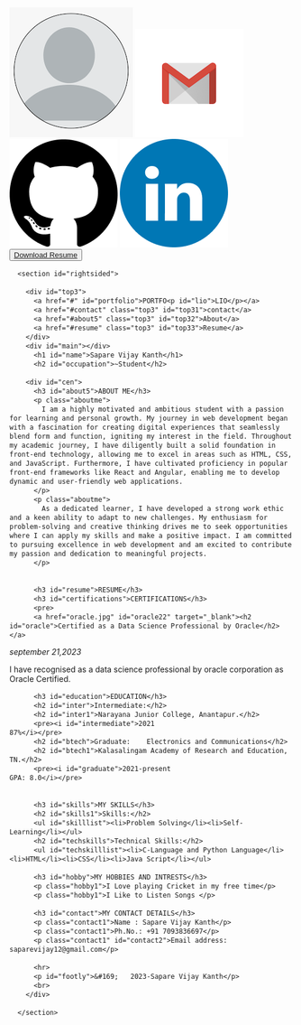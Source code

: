 <!DOCTYPE html>
<html lang="en">
<head>
  <meta charset="UTF-8">
  <meta name="viewport" content="width=device-width, initial-scale=1.0">
  <title>Sapare Vijay</title>
  <link rel="stylesheet" href="style.css" 
</head>
<body>
  <section id="leftsided">
        <img src="logo.png"  id="logo1"</img>
        <a href="https://mail.google.com/mail/u/0/#inbox?compose=jrjtXMmLrQcKNgvpbfWQCLhfkpTLVGDJzZjzJLVQbSbchjpWmCfZDjftZxRHSVGGQLkXQvCV" target="_blank"><img src="Gmail.png"  id="Gmail" class="social"</img></a>
        <a href="https://github.com/saparevijay" target="_blank"> <img src="Github.png"  id="Github" class="social"></img></a>
        <a href="https://www.linkedin.com/in/vijay-kanth-03417b25a/" target="_blank"><img src="Linkedin.png"  id="Linkedin" class="social"></img></a>
        <button id="downloadresume"><a href="resume.docx" target="_blank" download="resume.docx" id="downloadresume1">Download Resume</a></button>
      </section>

      <section id="rightsided">

        <div id="top3">
          <a href="#" id="portfolio">PORTFO<p id="lio">LIO</p></a>
          <a href="#contact" class="top3" id="top31">contact</a>
          <a href="#about5" class="top3" id="top32">About</a>
          <a href="#resume" class="top3" id="top33">Resume</a>
        </div>
        <div id="main"></div>
          <h1 id="name">Sapare Vijay Kanth</h1>
          <h2 id="occupation">~Student</h2>

        <div id="cen">
          <h3 id="about5">ABOUT ME</h3>
          <p class="aboutme">
            I am a highly motivated and ambitious student with a passion for learning and personal growth. My journey in web development began with a fascination for creating digital experiences that seamlessly blend form and function, igniting my interest in the field. Throughout my academic journey, I have diligently built a solid foundation in front-end technology, allowing me to excel in areas such as HTML, CSS, and JavaScript. Furthermore, I have cultivated proficiency in popular front-end frameworks like React and Angular, enabling me to develop dynamic and user-friendly web applications.
          </p>
          <p class="aboutme">
            As a dedicated learner, I have developed a strong work ethic and a keen ability to adapt to new challenges. My enthusiasm for problem-solving and creative thinking drives me to seek opportunities where I can apply my skills and make a positive impact. I am committed to pursuing excellence in web development and am excited to contribute my passion and dedication to meaningful projects.
          </p>


          <h3 id="resume">RESUME</h3>
          <h3 id="certifications">CERTIFICATIONS</h3>
          <pre>
          <a href="oracle.jpg" id="oracle22" target="_blank"><h2 id="oracle">Certified as a Data Science Professional by Oracle</h2></a>
<i id="dateoforacle">september 21,2023</i>
          <p id="oracle1">I have recognised as a data science professional by oracle
corporation as Oracle Certified.</p>
          </pre>

          <h3 id="education">EDUCATION</h3>
          <h2 id="inter">Intermediate:</h2>
          <h2 id="inter1">Narayana Junior College, Anantapur.</h2>
          <pre><i id="intermediate">2021                                                   87%</i></pre>
          <h2 id="btech">Graduate:    Electronics and Communications</h2>
          <h2 id="btech1">Kalasalingam Academy of Research and Education, TN.</h2>
          <pre><i id="graduate">2021-present                                            GPA: 8.0</i></pre>


          <h3 id="skills">MY SKILLS</h3>
          <h2 id="skills1">Skills:</h2>
          <ul id="skilllist"><li>Problem Solving</li><li>Self-Learning</li></ul>
          <h2 id="techskills">Technical Skills:</h2>
          <ul id="techskilllist"><li>C-Language and Python Language</li><li>HTML</li><li>CSS</li><li>Java Script</li></ul>

          <h3 id="hobby">MY HOBBIES AND INTRESTS</h3>
          <p class="hobby1">I Love playing Cricket in my free time</p>
          <p class="hobby1">I Like to Listen Songs </p>

          <h3 id="contact">MY CONTACT DETAILS</h3>
          <p class="contact1">Name : Sapare Vijay Kanth</p>
          <p class="contact1">Ph.No.: +91 7093836697</p>
          <p class="contact1" id="contact2">Email address: saparevijay12@gmail.com</p>

          <hr>
          <p id="footly">&#169;   2023-Sapare Vijay Kanth</p>
          <br>
        </div>

      </section>
</body>
</html>
